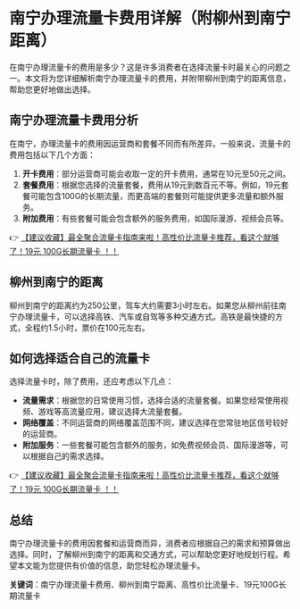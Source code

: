 # 南宁办理流量卡费用详解（附柳州到南宁距离）

在南宁办理流量卡的费用是多少？这是许多消费者在选择流量卡时最关心的问题之一。本文将为您详细解析南宁办理流量卡的费用，并附带柳州到南宁的距离信息，帮助您更好地做出选择。

## 南宁办理流量卡费用分析

在南宁，办理流量卡的费用因运营商和套餐不同而有所差异。一般来说，流量卡的费用包括以下几个方面：

1. **开卡费用**：部分运营商可能会收取一定的开卡费用，通常在10元至50元之间。
2. **套餐费用**：根据您选择的流量套餐，费用从19元到数百元不等。例如，19元套餐可能包含100G的长期流量，而更高端的套餐则可能提供更多流量和额外服务。
3. **附加费用**：有些套餐可能会包含额外的服务费用，如国际漫游、视频会员等。

👉 [【建议收藏】最全聚合流量卡指南来啦！高性价比流量卡推荐，看这个就够了！19元 100G长期流量卡 ！！](https://bit.ly/Liuliangka)

## 柳州到南宁的距离

柳州到南宁的距离约为250公里，驾车大约需要3小时左右。如果您从柳州前往南宁办理流量卡，可以选择高铁、汽车或自驾等多种交通方式。高铁是最快捷的方式，全程约1.5小时，票价在100元左右。

## 如何选择适合自己的流量卡

选择流量卡时，除了费用，还应考虑以下几点：

- **流量需求**：根据您的日常使用习惯，选择合适的流量套餐。如果您经常使用视频、游戏等高流量应用，建议选择大流量套餐。
- **网络覆盖**：不同运营商的网络覆盖范围不同，建议选择在您常驻地区信号较好的运营商。
- **附加服务**：一些套餐可能包含额外的服务，如免费视频会员、国际漫游等，可以根据自己的需求选择。

👉 [【建议收藏】最全聚合流量卡指南来啦！高性价比流量卡推荐，看这个就够了！19元 100G长期流量卡 ！！](https://bit.ly/Liuliangka)

## 总结

南宁办理流量卡的费用因套餐和运营商而异，消费者应根据自己的需求和预算做出选择。同时，了解柳州到南宁的距离和交通方式，可以帮助您更好地规划行程。希望本文能为您提供有价值的信息，助您轻松办理流量卡。

**关键词**：南宁办理流量卡费用、柳州到南宁距离、高性价比流量卡、19元100G长期流量卡